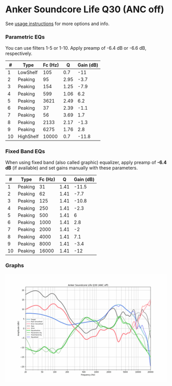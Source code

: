 # Anker Soundcore Life Q30 (ANC off)
See [usage instructions](https://github.com/jaakkopasanen/AutoEq#usage) for more options and info.

### Parametric EQs
You can use filters 1-5 or 1-10. Apply preamp of -6.4 dB or -6.6 dB, respectively.

|   # | Type      |   Fc (Hz) |    Q |   Gain (dB) |
|-----|-----------|-----------|------|-------------|
|   1 | LowShelf  |       105 | 0.7  |       -11   |
|   2 | Peaking   |        95 | 2.95 |        -3.7 |
|   3 | Peaking   |       154 | 1.25 |        -7.9 |
|   4 | Peaking   |       599 | 1.06 |         6.2 |
|   5 | Peaking   |      3621 | 2.49 |         6.2 |
|   6 | Peaking   |        37 | 2.39 |        -1.1 |
|   7 | Peaking   |        56 | 3.69 |         1.7 |
|   8 | Peaking   |      2133 | 2.17 |        -1.3 |
|   9 | Peaking   |      6275 | 1.76 |         2.8 |
|  10 | HighShelf |     10000 | 0.7  |       -11.8 |

### Fixed Band EQs
When using fixed band (also called graphic) equalizer, apply preamp of **-6.4 dB** (if available) and set gains manually with these parameters.

|   # | Type    |   Fc (Hz) |    Q |   Gain (dB) |
|-----|---------|-----------|------|-------------|
|   1 | Peaking |        31 | 1.41 |       -11.5 |
|   2 | Peaking |        62 | 1.41 |        -7.7 |
|   3 | Peaking |       125 | 1.41 |       -10.8 |
|   4 | Peaking |       250 | 1.41 |        -2.3 |
|   5 | Peaking |       500 | 1.41 |         6   |
|   6 | Peaking |      1000 | 1.41 |         2.8 |
|   7 | Peaking |      2000 | 1.41 |        -2   |
|   8 | Peaking |      4000 | 1.41 |         7.1 |
|   9 | Peaking |      8000 | 1.41 |        -3.4 |
|  10 | Peaking |     16000 | 1.41 |       -12   |

### Graphs
![](./Anker%20Soundcore%20Life%20Q30%20(ANC%20off).png)
